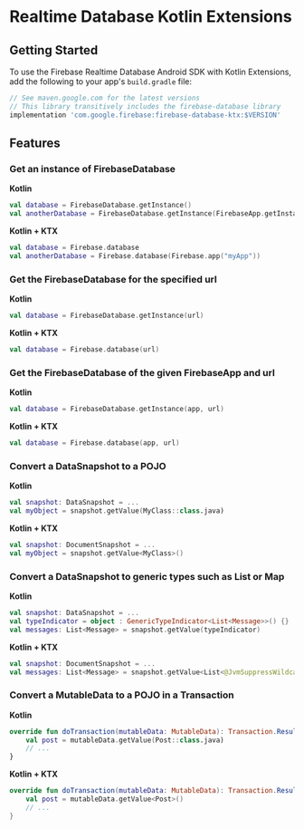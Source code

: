 # Realtime Database Kotlin Extensions

## Getting Started

To use the Firebase Realtime Database Android SDK with Kotlin Extensions, add the following
to your app's `build.gradle` file:

```groovy
// See maven.google.com for the latest versions
// This library transitively includes the firebase-database library
implementation 'com.google.firebase:firebase-database-ktx:$VERSION'
```

## Features

### Get an instance of FirebaseDatabase

**Kotlin**
```kotlin
val database = FirebaseDatabase.getInstance()
val anotherDatabase = FirebaseDatabase.getInstance(FirebaseApp.getInstance("myApp"))
```

**Kotlin + KTX**
```kotlin
val database = Firebase.database
val anotherDatabase = Firebase.database(Firebase.app("myApp"))
```

### Get the FirebaseDatabase for the specified url

**Kotlin**
```kotlin
val database = FirebaseDatabase.getInstance(url)
```

**Kotlin + KTX**
```kotlin
val database = Firebase.database(url)
```


### Get the FirebaseDatabase of the given FirebaseApp and url

**Kotlin**
```kotlin
val database = FirebaseDatabase.getInstance(app, url)
```

**Kotlin + KTX**
```kotlin
val database = Firebase.database(app, url)
```

### Convert a DataSnapshot to a POJO

**Kotlin**
```kotlin
val snapshot: DataSnapshot = ...
val myObject = snapshot.getValue(MyClass::class.java)
```

**Kotlin + KTX**
```kotlin
val snapshot: DocumentSnapshot = ...
val myObject = snapshot.getValue<MyClass>()
```

### Convert a DataSnapshot to generic types such as List or Map

**Kotlin**
```kotlin
val snapshot: DataSnapshot = ...
val typeIndicator = object : GenericTypeIndicator<List<Message>>() {}
val messages: List<Message> = snapshot.getValue(typeIndicator)
```

**Kotlin + KTX**
```kotlin
val snapshot: DocumentSnapshot = ...
val messages: List<Message> = snapshot.getValue<List<@JvmSuppressWildcards Message>>()
```

### Convert a MutableData to a POJO in a Transaction

**Kotlin**
```kotlin
override fun doTransaction(mutableData: MutableData): Transaction.Result {
    val post = mutableData.getValue(Post::class.java)
    // ...
}
```

**Kotlin + KTX**
```kotlin
override fun doTransaction(mutableData: MutableData): Transaction.Result {
    val post = mutableData.getValue<Post>()
    // ...
}
```
